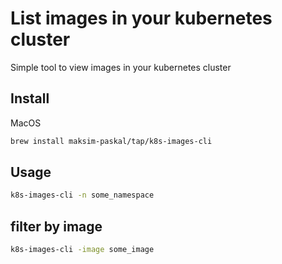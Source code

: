 # List images in your kubernetes cluster

Simple tool to view images in your kubernetes cluster

## Install

MacOS

```bash
brew install maksim-paskal/tap/k8s-images-cli
```

## Usage

```bash
k8s-images-cli -n some_namespace
```

## filter by image

```bash
k8s-images-cli -image some_image
```